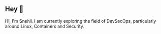 ## Hey 👋

Hi, I'm Snehil. I am currently exploring the field of DevSecOps, particularly around Linux, Containers and Security.

